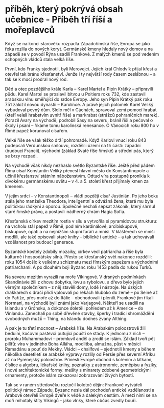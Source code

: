 # příběh, který pokrývá obsah učebnice - Příběh tří říší a mořeplavců

Když se na konci starověku rozpadla Západořímská říše, Evropa se jako řeka rozlila do nových koryt. Germánské kmeny hledaly nový domov a na západě se v povodí Rýna usadili Frankové. Z malých kmenů se pod vedením schopných vládců stala velká říše.

První, kdo Franky sjednotil, byli Merovejci. Jejich král Chlodvík přijal křest a otevřel tak bránu křesťanství. Jenže i ty největší rody časem zeslábnou – a tak se k moci prodral nový rod.

Děd a otec pozdějšího krále Karla – Karel Martel a Pipin Krátký – připravili půdu. Karel Martel se proslavil bitvou u Poitiers roku 732, kde zastavil arabskou vlnu směřující do srdce Evropy. Jeho syn Pipin Krátký pak roku 751 založil novou dynastii – Karolínce. A právě jejich potomek Karel Veliký vybudoval pevný dům. Sídlo měl v Cáchách, spravoval zemi pomocí hrabat (kteří veleli hrabstvím uvnitř říše) a markrabat (strážců pohraničních marek). Porazil Avary na východě, podrobil Sasy na severu, bránil říši a pečoval o školy i psaní – říkáme tomu karolinská renesance. O Vánocích roku 800 ho v Římě papež korunoval císařem.

Velké říše se však těžko drží pohromadě. Když Karlovi vnuci roku 843 podepsali Verdunskou smlouvu, rozdělili území na tři části: západní (budoucí Francii), východní (základ Svaté říše římské) a střední pás, který se brzy rozpadl.

Na východě však nikdy nezhaslo světlo Byzantské říše. Ještě před pádem Říma císař Konstantin Veliký přenesl hlavní město do Konstantinopole a učinil křesťanství státním náboženstvím. Odtud víra postupně pronikla k divokému germánskému světu – v 4. a 5. století křest přijímaly kmen za kmenem.

V jejím srdci – v Konstantinopoli – vládl později císař Justinián. Po jeho boku stála jeho manželka Theodora, inteligentní a odvážná žena, která mu byla politickou rádkyní a oporou. Společně nechali sepsat zákoník, který shrnul staré římské právo, a postavili nádherný chrám Hagia Sofia.

Křesťanská církev mezitím rostla v sílu a vytvořila si pyramidovou strukturu: na vrcholu stál papež v Římě, pod ním kardinálové, arcibiskupové, biskupové, opati a na nejnižším stupni faráři a mniši. V klášterech se mniši modlili, ale také opisovali staré knihy – biblické i antické – a tak uchovávali vzdělanost pro budoucí generace.

Byzantské kostely zdobily mozaiky, církev vedl patriarcha a říše byla kulturně i hospodářsky silná. Přesto se křesťanský svět nakonec rozdělil: roku 1054 došlo k velkému schizmatu mezi římským papežem a východními patriarchami. A po dlouhém boji Byzanc roku 1453 padla do rukou Turků.

Na severu mezitím vyrazili na moře Vikingové. V drsných podmínkách Skandinávie žili z chovu dobytka, lovu a rybolovu, a dřevo bylo jejich věrným společníkem – z něj stavěli domy, lodě i nástroje. Na úzkých drakkarech s dračí přídí vplouvali po řekách hluboko do země – po Seině až do Paříže, přes moře až do Itálie – obchodovali i plenili. Frankové jim říkali Normani, na východě byli známi jako Varjagové. Někteří se usadili na Islandu a v Grónsku, a dokonce doletěli pohledem až k Americe – do Vinlandu. Zanechali po sobě dřevěné stavby, šperky i tradici shromáždění svobodných mužů – Thing, na Islandu dodnes zvaný Althing.

A pak je tu třetí mocnost – Arabská říše. Na Arabském poloostrově žili beduíni, kočovní pastevci putující pouští se stády. K jednomu z nich – proroku Muhammadovi – promluvil anděl a zrodil se islám. Základ tvoří pět pilířů: víra v jediného Boha Alláha, modlitba, almužna, půst v měsíci Ramadánu a pouť do Mekky. Vládci – chalífové – sjednotili kmeny a během několika desetiletí se arabské výpravy rozlily od Persie přes severní Afriku až na Pyrenejský poloostrov. Přinesli Evropě obchod s kořením a látkami, číslice a algebru, lékařské knihy, poznatky z astronomie, zeměpisu a fyziky, i nové architektonické formy: mešity s minarety zdobené geometrickými ornamenty, protože islám zakazoval zobrazování živých bytostí.

Tak se v raném středověku roztočil kolotoč dějin: Frankové vytvářeli politický rámec Západu, Byzanc nesla dál pochodeň antické vzdělanosti a Arabové otevřeli Evropě dveře k vědě a dalekým cestám. A mezi nimi se na moři mihotaly štíty Vikingů – jako vlnky, které občas zvedly bouři.